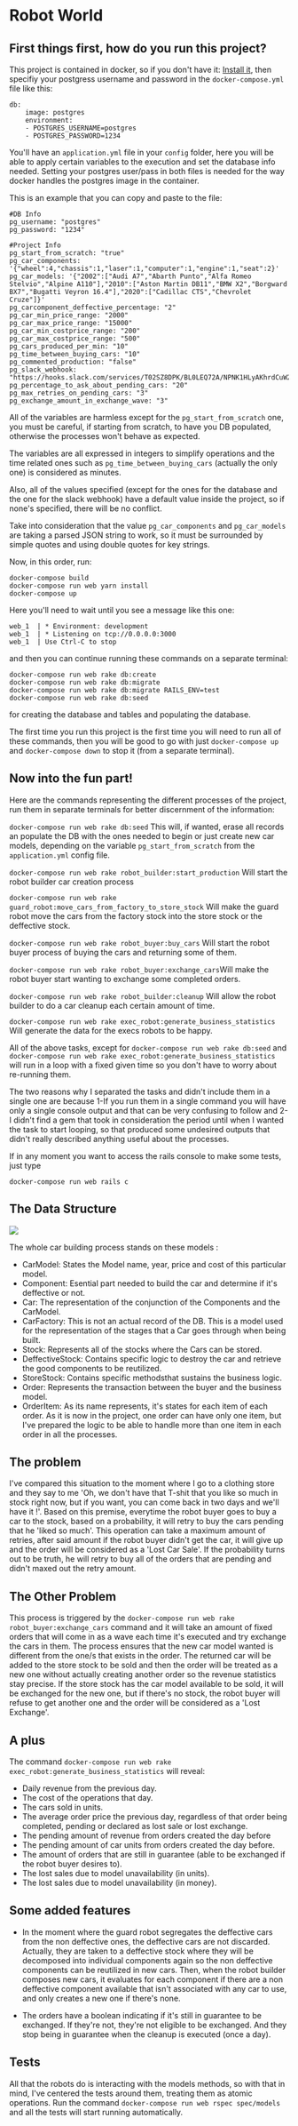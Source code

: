 # Robot World


## First things first, how do you run this project?


This project is contained in docker, so if you don't have it: [Install it](https://docs.docker.com/get-docker/), then specifiy your postgress username and password in the `docker-compose.yml` file like this:

    db:
        image: postgres
        environment:
        - POSTGRES_USERNAME=postgres
        - POSTGRES_PASSWORD=1234

You'll have an `application.yml` file in your `config` folder, here you will be able to apply certain variables to the execution and set the database info needed. Setting your postgres user/pass in both files is needed for the way docker handles the postgres image in the container.

This is an example that you can copy and paste to the file:

    #DB Info
    pg_username: "postgres"
    pg_password: "1234"

    #Project Info
    pg_start_from_scratch: "true"
    pg_car_components: '{"wheel":4,"chassis":1,"laser":1,"computer":1,"engine":1,"seat":2}'
    pg_car_models: '{"2002":["Audi A7","Abarth Punto","Alfa Romeo Stelvio","Alpine A110"],"2010":["Aston Martin DB11","BMW X2","Borgward BX7","Bugatti Veyron 16.4"],"2020":["Cadillac CTS","Chevrolet Cruze"]}'
    pg_carcomponent_deffective_percentage: "2"
    pg_car_min_price_range: "2000"
    pg_car_max_price_range: "15000"
    pg_car_min_costprice_range: "200"
    pg_car_max_costprice_range: "500"
    pg_cars_produced_per_min: "10"
    pg_time_between_buying_cars: "10"
    pg_commented_production: "false"
    pg_slack_webhook: "https://hooks.slack.com/services/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"
    pg_percentage_to_ask_about_pending_cars: "20"
    pg_max_retries_on_pending_cars: "3"
    pg_exchange_amount_in_exchange_wave: "3"


All of the variables are harmless except for the `pg_start_from_scratch` one, you must be careful, if starting from scratch, to have you DB populated, otherwise the processes won't behave as expected.

The variables are all expressed in integers to simplify operations and the time related ones such as `pg_time_between_buying_cars` (actually the only one) is considered as minutes.

Also, all of the values specified (except for the ones for the database and the one for the slack webhook) have a default value inside the project, so if none's specified, there will be no conflict.

Take into consideration that the value `pg_car_components` and `pg_car_models` are taking a parsed JSON string to work, so it must be surrounded by simple quotes and using double quotes for key strings.

Now, in this order, run:

    docker-compose build
    docker-compose run web yarn install
    docker-compose up

Here you'll need to wait until you see a message like this one:

    web_1  | * Environment: development
    web_1  | * Listening on tcp://0.0.0.0:3000
    web_1  | Use Ctrl-C to stop

and then you can continue running these commands on a separate terminal:

    docker-compose run web rake db:create
    docker-compose run web rake db:migrate
    docker-compose run web rake db:migrate RAILS_ENV=test
    docker-compose run web rake db:seed
    

for creating the database and tables and populating the database.


The first time you run this project is the first time you will need to run all of these commands, then you will be good to go with just `docker-compose up` and `docker-compose down` to stop it (from a separate terminal).

## Now into the fun part!

Here are the commands representing the different processes of the project, run them in separate terminals for better discernment of the information:


`docker-compose run web rake db:seed` This will, if wanted, erase all records an populate the DB with the ones needed to begin or just create new car models, depending on the variable `pg_start_from_scratch` from the `application.yml` config file.

`docker-compose run web rake robot_builder:start_production` Will start the robot builder car creation process

`docker-compose run web rake guard_robot:move_cars_from_factory_to_store_stock` Will make the guard robot move the cars from the factory stock into the store stock or the deffective stock.

`docker-compose run web rake robot_buyer:buy_cars` Will start the robot buyer process of buying the cars and returning some of them.

`docker-compose run web rake robot_buyer:exchange_cars`Will make the robot buyer start wanting to exchange some completed orders.

`docker-compose run web rake robot_builder:cleanup` Will allow the robot builder to do a car cleanup each certain amount of time.

`docker-compose run web rake exec_robot:generate_business_statistics` Will generate the data for the execs robots to be happy.

All of the above tasks, except for `docker-compose run web rake db:seed` and `docker-compose run web rake exec_robot:generate_business_statistics` will run in a loop with a fixed given time so you don't have to worry about re-running them.

The two reasons why I separated the tasks and didn't include them in a single one are because 1-If you run them in a single command you will have only a single console output and that can be very confusing to follow and 2-I didn't find a gem that took in consideration the period until when I wanted the task to start looping, so that produced some undesired outputs that didn't really described anything useful about the processes.

If in any moment you want to access the rails console to make some tests, just type

    docker-compose run web rails c

## The Data Structure

<img src='./public/robot-world-UML.png'>

The whole car building process stands on these models :

+ CarModel: States the Model name, year, price and cost of this particular model.
+ Component: Esential part needed to build the car and determine if it's deffective or not.
+ Car: The representation of the conjunction of the Components and the CarModel.
+ CarFactory: This is not an actual record of the DB. This is a model used for the representation of the stages that a Car goes through when being built.
+ Stock: Represents all of the stocks where the Cars can be stored.
+ DeffectiveStock: Contains specific logic to destroy the car and retrieve the good components to be reutilized.
+ StoreStock: Contains specific methodsthat sustains the business logic.
+ Order: Represents the transaction between the buyer and the business model.
+ OrderItem: As its name represents, it's states for each item of each order. As it is now in the project, one order can have only one item, but I've prepared the logic to be able to handle more than one item in each order in all the processes.

## The problem

I've compared this situation to the moment where I go to a clothing store and they say to me 'Oh, we don't have that T-shit that you like so much in stock right now, but if you want, you can come back in two days and we'll have it !'.
Based on this premise, everytime the robot buyer goes to buy a car to the stock, based on a probability, it will retry to buy the cars pending that he 'liked so much'. This operation can take a maximum amount of retries, after said amount if the robot buyer didn't get the car, it will give up and the order will be considered as a 'Lost Car Sale'. If the probability turns out to be truth, he will retry to buy all of the orders that are pending and didn't maxed out the retry amount.

## The Other Problem

This process is triggered by the `docker-compose run web rake robot_buyer:exchange_cars` command and it will take an amount of fixed orders that will come in as a wave each time it's executed and try exchange the cars in them. The process ensures that the new car model wanted is different from the one/s that exists in the order.
The returned car will be added to the store stock to be sold and then the order will be treated as a new one without actually creating another order so the revenue statistics stay precise.
If the store stock has the car model available to be sold, it will be exchanged for the new one, but if there's no stock, the robot buyer will refuse to get another one and the order will be considered as a 'Lost Exchange'.

## A plus

The command `docker-compose run web rake exec_robot:generate_business_statistics` will reveal:
+ Daily revenue from the previous day.
+ The cost of the operations that day.
+ The cars sold in units.
+ The average order price the previous day, regardless of that order being completed, pending or declared as lost sale or lost exchange.
+ The pending amount of revenue from orders created the day before
+ The pending amount of car units from orders created the day before.
+ The amount of orders that are still in guarantee (able to be exchanged if the robot buyer desires to).
+ The lost sales due to model unavailability (in units).
+ The lost sales due to model unavailability (in money).

## Some added features

+ In the moment where the guard robot segregates the deffective cars from the non deffective ones, the deffective cars are not discarded. Actually, they are taken to a deffective stock where they will be decomposed into individual components again so the non deffective components can be reutilized in new cars. Then, when the robot builder composes new cars, it evaluates for each component if there are a non deffective component available that isn't associated with any car to use, and only creates a new one if there's none.

+ The orders have a boolean indicating if it's still in guarantee to be exchanged. If they're not, they're not eligible to be exchanged. And they stop being in guarantee when the cleanup is executed (once a day).

## Tests

All that the robots do is interacting with the models methods, so with that in mind, I've centered the tests around them, treating them as atomic operations.
Run the command `docker-compose run web rspec spec/models` and all the tests will start running automatically.